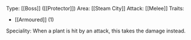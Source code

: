Type: [[Boss]] ([[Protector]])
Area: [[Steam City]]
Attack: [[Melee]]
Traits:
- [[Armoured]] (1)

Speciality: When a plant is hit by an attack, this takes the damage instead.
